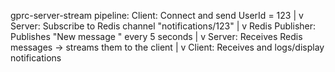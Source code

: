 gprc-server-stream pipeline:
Client: Connect and send UserId = 123
   |
   v
Server: Subscribe to Redis channel "notifications/123"
   |
   v
Redis Publisher: Publishes "New message <timestamp>" every 5 seconds
   |
   v
Server: Receives Redis messages -> streams them to the client
   |
   v
Client: Receives and logs/display notifications
